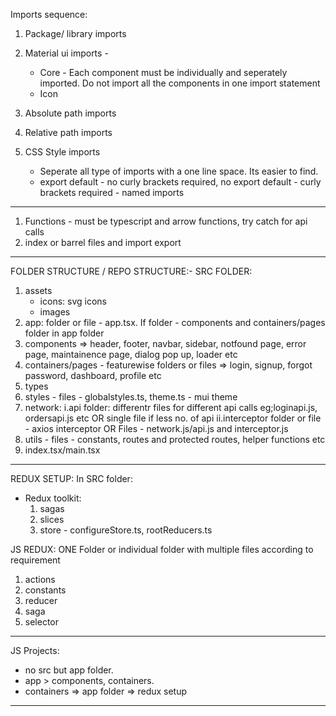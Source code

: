 Imports sequence:

1. Package/ library imports
2. Material ui imports -

   - Core - Each component must be individually and seperately imported. Do not import all the components in one import statement
   - Icon

3. Absolute path imports
4. Relative path imports
5. CSS Style imports

   - Seperate all type of imports with a one line space. Its easier to find.
   - export default - no curly brackets required, no export default - curly brackets required - named imports

---

1. Functions - must be typescript and arrow functions, try catch for api calls
2. index or barrel files and import export

---

FOLDER STRUCTURE / REPO STRUCTURE:-
SRC FOLDER:

1. assets
   - icons: svg icons
   - images
1. app: folder or file - app.tsx. If folder - components and containers/pages folder in app folder
1. components => header, footer, navbar, sidebar, notfound page, error page, maintainence page, dialog pop up, loader etc
1. containers/pages - featurewise folders or files => login, signup, forgot password, dashboard, profile etc
1. types
1. styles - files - globalstyles.ts, theme.ts - mui theme
1. network:
   i.api folder: differentr files for different api calls eg;loginapi.js, ordersapi.js etc OR single file if less no. of api
   ii.interceptor folder or file - axios interceptor
   OR
   Files - network.js/api.js and interceptor.js
1. utils - files - constants, routes and protected routes, helper functions etc
1. index.tsx/main.tsx

---

REDUX SETUP:
In SRC folder:

- Redux toolkit:
  1. sagas
  2. slices
  3. store - configureStore.ts, rootReducers.ts

JS REDUX: ONE Folder or individual folder with multiple files according to requirement

1. actions
2. constants
3. reducer
4. saga
5. selector

---

JS Projects:

- no src but app folder.
- app > components, containers.
- containers => app folder => redux setup

---

